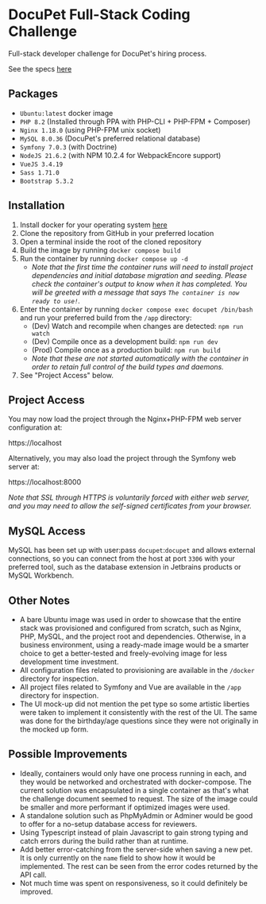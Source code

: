 # DocuPet Full-Stack Coding Challenge
Full-stack developer challenge for DocuPet's hiring process.

See the specs [here](docupet-full-stack-coding-test.pdf)

## Packages
- `Ubuntu:latest` docker image
- `PHP 8.2` (Installed through PPA with PHP-CLI + PHP-FPM + Composer)
- `Nginx 1.18.0` (using PHP-FPM unix socket)
- `MySQL 8.0.36` (DocuPet's preferred relational database)
- `Symfony 7.0.3` (with Doctrine)
- `NodeJS 21.6.2` (with NPM 10.2.4 for WebpackEncore support)
- `VueJS 3.4.19`
- `Sass 1.71.0`
- `Bootstrap 5.3.2`

## Installation
1. Install docker for your operating system [here](https://docs.docker.com/engine/install/)
2. Clone the repository from GitHub in your preferred location
3. Open a terminal inside the root of the cloned repository
4. Build the image by running `docker compose build`
5. Run the container by running `docker compose up -d`
   - _Note that the first time the container runs will need to install project dependencies and initial database migration and seeding. Please check the container's output to know when it has completed. You will be greeted with a message that says `The container is now ready to use!`._
6. Enter the container by running `docker compose exec docupet /bin/bash` and run your preferred build from the `/app` directory:
   - (Dev) Watch and recompile when changes are detected: `npm run watch`
   - (Dev) Compile once as a development build: `npm run dev`
   - (Prod) Compile once as a production build: `npm run build`
   - _Note that these are not started automatically with the container in order to retain full control of the build types and daemons._
7. See "Project Access" below.


## Project Access

You may now load the project through the Nginx+PHP-FPM web server configuration at:

https://localhost

Alternatively, you may also load the project through the Symfony web server at:

https://localhost:8000

_Note that SSL through HTTPS is voluntarily forced with either web server, and you may need to allow the self-signed certificates from your browser._

## MySQL Access

MySQL has been set up with user:pass `docupet`:`docupet` and allows external connections, so you can connect from the host at port `3306` with your preferred tool, such as the database extension in Jetbrains products or MySQL Workbench.

## Other Notes
- A bare Ubuntu image was used in order to showcase that the entire stack was provisioned and configured from scratch, such as Nginx, PHP, MySQL, and the project root and dependencies. Otherwise, in a business environment, using a ready-made image would be a smarter choice to get a better-tested and freely-evolving image for less development time investment.
- All configuration files related to provisioning are available in the `/docker` directory for inspection.
- All project files related to Symfony and Vue are available in the `/app` directory for inspection.
- The UI mock-up did not mention the pet type so some artistic liberties were taken to implement it consistently with the rest of the UI. The same was done for the birthday/age questions since they were not originally in the mocked up form.

## Possible Improvements
- Ideally, containers would only have one process running in each, and they would be networked and orchestrated with docker-compose. The current solution was encapsulated in a single container as that's what the challenge document seemed to request. The size of the image could be smaller and more performant if optimized images were used.
- A standalone solution such as PhpMyAdmin or Adminer would be good to offer for a no-setup database access for reviewers.
- Using Typescript instead of plain Javascript to gain strong typing and catch errors during the build rather than at runtime.
- Add better error-catching from the server-side when saving a new pet. It is only currently on the `name` field to show how it would be implemented. The rest can be seen from the error codes returned by the API call.
- Not much time was spent on responsiveness, so it could definitely be improved.
